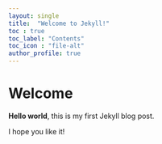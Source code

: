 ```yaml
---
layout: single
title:  "Welcome to Jekyll!"
toc : true
toc_label: "Contents"
toc_icon : "file-alt"
author_profile: true
---
```


# Welcome

**Hello world**, this is my first Jekyll blog post.

I hope you like it!